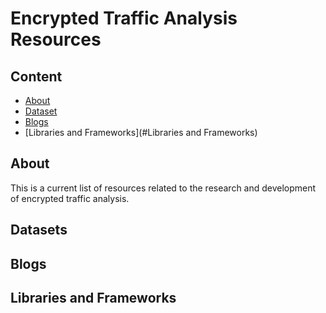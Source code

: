 # Encrypted Traffic Analysis Resources

## Content
- [About](#about)
- [Dataset](#datasets)
- [Blogs](#blogs)
- [Libraries and Frameworks](#Libraries and Frameworks)

## About
This is a current list of resources related to the research and development of encrypted traffic analysis.

## Datasets

## Blogs

## Libraries and Frameworks
